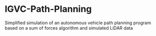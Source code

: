 # IGVC-Path-Planning
Simplified simulation of an autonomous vehicle path planning program based on a sum of forces algorithm and simulated LiDAR data
